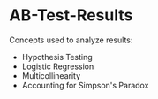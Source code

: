 # AB-Test-Results

Concepts used to analyze results:
- Hypothesis Testing
- Logistic Regression
- Multicollinearity
- Accounting for Simpson's Paradox
